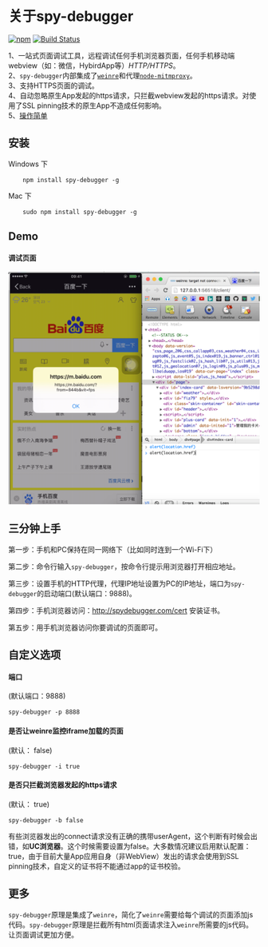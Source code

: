 # 关于spy-debugger
[![npm](https://img.shields.io/npm/dt/spy-debugger.svg)](https://www.npmjs.com/package/spy-debugger)
[![Build Status](https://travis-ci.org/wuchangming/spy-debugger.svg?branch=master)](https://travis-ci.org/wuchangming/spy-debugger)  

1、一站式页面调试工具，远程调试任何手机浏览器页面，任何手机移动端webview（如：微信，HybirdApp等）*HTTP/HTTPS*。  
2、`spy-debugger`内部集成了[`weinre`](http://people.apache.org/~pmuellr/weinre/docs/latest/)和代理[`node-mitmproxy`](https://github.com/wuchangming/node-mitmproxy)。  
3、支持HTTPS页面的调试。  
4、自动忽略原生App发起的https请求，只拦截webview发起的https请求。对使用了SSL pinning技术的原生App不造成任何影响。  
5、[操作简单](#三分钟上手)

## 安装
Windows 下
```
    npm install spy-debugger -g
```

Mac 下
```
    sudo npm install spy-debugger -g
```

## Demo

#### 调试页面
<img src="demo/img/demo.png" width="650px" />

## 三分钟上手

第一步：手机和PC保持在同一网络下（比如同时连到一个Wi-Fi下）

第二步：命令行输入`spy-debugger`，按命令行提示用浏览器打开相应地址。

第三步：设置手机的HTTP代理，代理IP地址设置为PC的IP地址，端口为`spy-debugger`的启动端口(默认端口：9888)。

第四步：手机浏览器访问：http://spydebugger.com/cert 安装证书。

第五步：用手机浏览器访问你要调试的页面即可。

## 自定义选项
#### 端口
(默认端口：9888)
```
spy-debugger -p 8888
```

#### 是否让weinre监控iframe加载的页面
(默认： false)
```
spy-debugger -i true
```

#### 是否只拦截浏览器发起的https请求
(默认： true)
```
spy-debugger -b false
```
有些浏览器发出的connect请求没有正确的携带userAgent，这个判断有时候会出错，如**UC浏览器**。这个时候需要设置为false。大多数情况建议启用默认配置：true，由于目前大量App应用自身（非WebView）发出的请求会使用到SSL pinning技术，自定义的证书将不能通过app的证书校验。

## 更多
`spy-debugger`原理是集成了`weinre`，简化了`weinre`需要给每个调试的页面添加js代码。`spy-debugger`原理是拦截所有html页面请求注入`weinre`所需要的js代码。让页面调试更加方便。
